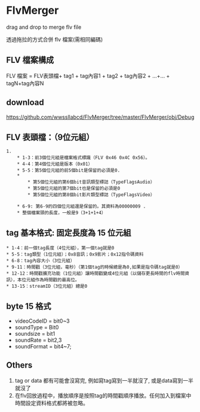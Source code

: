 # FlvMerger
drag and drop to merge flv file


透過拖拉的方式合併 flv 檔案(需相同編碼)


FLV 檔案構成
----------
FLV 檔案 = FLV表頭檔+ tag1 + tag內容1 + tag2 + tag內容2 + ...+... + tagN+tag內容N

download
---------
https://github.com/wwssllabcd/FlvMerger/tree/master/FlvMerger/obj/Debug


FLV 表頭檔：（9位元組）
----------
	1. 
		* 1-3：前3個位元組是檔案格式標識（FLV 0x46 0x4C 0x56）。
		* 4-4：第4個位元組是版本（0x01）
		* 5-5：第5個位元組的前5個bit是保留的必須是0.
		* 
			* 第5個位元組的第6個bit音訊類型標誌（TypeFlagsAudio）
			* 第5個位元組的第7個bit也是保留的必須是0
			* 第5個位元組的第8個bit影片類型標誌（TypeFlagsVideo）

		* 6-9: 第6-9的四個位元組還是保留的。其資料為00000009 .
		* 整個檔案頭的長度，一般是9（3+1+1+4）


tag 基本格式: 固定長度為 15 位元組
----------
	* 1-4：前一個tag長度（4位元組），第一個tag就是0
	* 5-5：tag類型（1位元組）；0x8音訊；0x9影片；0x12指令碼資料
	* 6-8：tag內容大小（3位元組）
	* 9-11：時間戳（3位元組，毫秒）（第1個tag的時候總是為0,如果是指令碼tag就是0）
	* 12-12：時間戳擴充功能（1位元組）讓時間戳變成4位元組（以儲存更長時間的flv時間資訊），本位元組作為時間戳的最高位。
	* 13-15：streamID（3位元組）總是0


byte 15 格式
----------
* videoCodeID = bit0~3
* soundType = Bit0
* soundsize = bit1
* soundRate = bit2,3
* soundFormat = bit4~7;

Others
----------
1. tag or data 都有可能會沒寫完, 例如寫tag寫到一半就沒了, 或是data寫到一半就沒了 
2. 在flv回放過程中，播放順序是按照tag的時間戳順序播放。任何加入到檔案中時間設定資料格式都將被忽略。
